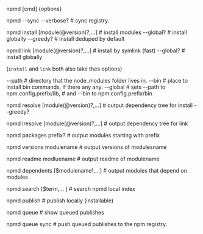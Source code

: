 npmd [cmd] {options}

npmd --sync --verbose?                  # sync registry.

npmd install [module(@version)?,...]    # install modules
  --global?                             #   install globally
  --greedy?                             #   install deduped by default

npmd link [module(@version)?,...]       # install by symlink (fast)
  --global?                             #   install globally

(`install` and `link` both also take thes options)

  --path      # directory that the node_modules folder lives in.
  --bin       # place to install bin commands, if there any any.
  --global    # sets --path to npm.config.prefix/lib,
              # and --bin to npm.config.prefix/bin

npmd resolve [module(@version)?,...]    # output dependency tree for install
  --greedy?

npmd lresolve [module(@version)?,...]   # output dependency tree for link

npmd packages prefix?                   # output modules starting with prefix

npmd versions modulename                # output versions of modulesname

npmd readme modluename                  # output readme of modulename

npmd dependents   [$modulename1,...]    # output modules that depend on modules

npmd search [$term,... ]                # search npmd local index

npmd publish                            # publish locally (installable)

npmd queue                              # show queued publishes

npmd queue sync                         # push queued publishes to the npm registry.

